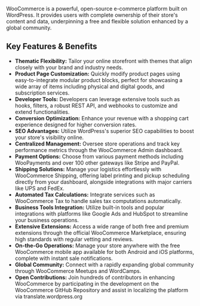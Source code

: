 
WooCommerce is a powerful, open-source e-commerce platform built on WordPress. It provides users with complete ownership of their store's content and data, underpinning a free and flexible solution enhanced by a global community.

## Key Features & Benefits

- **Thematic Flexibility:** Tailor your online storefront with themes that align closely with your brand and industry needs.
- **Product Page Customization:** Quickly modify product pages using easy-to-integrate modular product blocks, perfect for showcasing a wide array of items including physical and digital goods, and subscription services.
- **Developer Tools:** Developers can leverage extensive tools such as hooks, filters, a robust REST API, and webhooks to customize and extend functionalities.
- **Conversion Optimization:** Enhance your revenue with a shopping cart experience designed for higher conversion rates.
- **SEO Advantages:** Utilize WordPress's superior SEO capabilities to boost your store's visibility online.
- **Centralized Management:** Oversee store operations and track key performance metrics through the WooCommerce Admin dashboard.
- **Payment Options:** Choose from various payment methods including WooPayments and over 100 other gateways like Stripe and PayPal.
- **Shipping Solutions:** Manage your logistics effortlessly with WooCommerce Shipping, offering label printing and pickup scheduling directly from your dashboard, alongside integrations with major carriers like UPS and FedEx.
- **Automated Tax Calculations:** Integrate services such as WooCommerce Tax to handle sales tax computations automatically.
- **Business Tools Integration:** Utilize built-in tools and popular integrations with platforms like Google Ads and HubSpot to streamline your business operations.
- **Extensive Extensions:** Access a wide range of both free and premium extensions through the official WooCommerce Marketplace, ensuring high standards with regular vetting and reviews.
- **On-the-Go Operations:** Manage your store anywhere with the free WooCommerce mobile app available for both Android and iOS platforms, complete with instant sale notifications.
- **Global Community:** Connect with a rapidly expanding global community through WooCommerce Meetups and WordCamps.
- **Open Contributions:** Join hundreds of contributors in enhancing WooCommerce by participating in the development on the WooCommerce GitHub Repository and assist in localizing the platform via translate.wordpress.org
